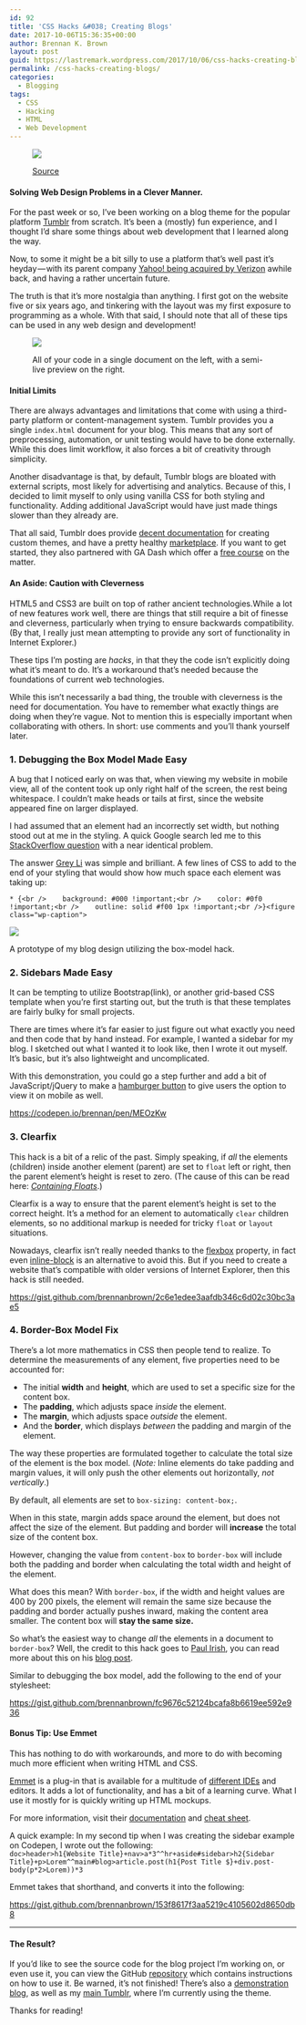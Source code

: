 ```yaml
---
id: 92
title: 'CSS Hacks &#038; Creating Blogs'
date: 2017-10-06T15:36:35+00:00
author: Brennan K. Brown
layout: post
guid: https://lastremark.wordpress.com/2017/10/06/css-hacks-creating-blogs/
permalink: /css-hacks-creating-blogs/
categories:
  - Blogging
tags:
  - CSS
  - Hacking
  - HTML
  - Web Development
---
```

<figure class="wp-caption"> 

<img data-width="1280" data-height="720" src="https://cdn-images-1.medium.com/max/2560/1*Li6bHIrfDgAG27H39y1kXw.jpeg" /> <figcaption class="wp-caption-text"><a href="https://fontsinuse.com/uses/5323/tumblr-logo-2007-2013" target="_blank" rel="noopener noreferrer">Source</a></figcaption></figure> 

#### Solving Web Design Problems in a Clever Manner.

<span>F</span>or the past week or so, I’ve been working on a blog theme for the popular platform <a href="https://tumblr.com/" target="_blank" rel="noopener noreferrer">Tumblr</a> from scratch. It’s been a (mostly) fun experience, and I thought I’d share some things about web development that I learned along the way.

Now, to some it might be a bit silly to use a platform that’s well past it’s heyday — with its parent company <a href="https://www.cnbc.com/2017/06/13/verizon-completes-yahoo-acquisition-marissa-mayer-resigns.html" target="_blank" rel="noopener noreferrer">Yahoo! being acquired by Verizon</a> awhile back, and having a rather uncertain future.

The truth is that it’s more nostalgia than anything. I first got on the website five or six years ago, and tinkering with the layout was my first exposure to programming as a whole. With that said, I should note that all of these tips can be used in any web design and development!<figure class="wp-caption"> 

<img data-width="1257" data-height="724" src="https://cdn-images-1.medium.com/max/1200/1*jYYH65tL1BuxwPRSDkTX_w.png" /> <figcaption class="wp-caption-text">All of your code in a single document on the left, with a semi-live preview on the right.</figcaption></figure> 

#### Initial Limits

There are always advantages and limitations that come with using a third-party platform or content-management system. Tumblr provides you a single `index.html` document for your blog. This means that any sort of preprocessing, automation, or unit testing would have to be done externally. While this does limit workflow, it also forces a bit of creativity through simplicity.

Another disadvantage is that, by default, Tumblr blogs are bloated with external scripts, most likely for advertising and analytics. Because of this, I decided to limit myself to only using vanilla CSS for both styling and functionality. Adding additional JavaScript would have just made things slower than they already are.

That all said, Tumblr does provide <a href="https://www.tumblr.com/docs/en/custom_themes" target="_blank" rel="noopener noreferrer">decent documentation</a> for creating custom themes, and have a pretty healthy <a href="https://www.tumblr.com/themes/" target="_blank" rel="noopener noreferrer">marketplace</a>. If you want to get started, they also partnered with GA Dash which offer a <a href="https://dash.generalassemb.ly/" target="_blank" rel="noopener noreferrer">free course</a> on the matter.

#### An Aside: Caution with Cleverness

HTML5 and CSS3 are built on top of rather ancient technologies.While a lot of new features work well, there are things that still require a bit of finesse and cleverness, particularly when trying to ensure backwards compatibility. (By that, I really just mean attempting to provide any sort of functionality in Internet Explorer.)

These tips I’m posting are _hacks_, in that they the code isn’t explicitly doing what it’s meant to do. It’s a workaround that’s needed because the foundations of current web technologies.

While this isn’t necessarily a bad thing, the trouble with cleverness is the need for documentation. You have to remember what exactly things are doing when they’re vague. Not to mention this is especially important when collaborating with others. In short: use comments and you’ll thank yourself later.

### 1. Debugging the Box Model Made Easy

A bug that I noticed early on was that, when viewing my website in mobile view, all of the content took up only right half of the screen, the rest being whitespace. I couldn’t make heads or tails at first, since the website appeared fine on larger displayed.

I had assumed that an element had an incorrectly set width, but nothing stood out at me in the styling. A quick Google search led me to this <a href="https://stackoverflow.com/questions/4612307/website-has-strange-whitespace-on-right-side-of-the-page-when-the-browser-is-res" target="_blank" rel="noopener noreferrer">StackOverflow question</a> with a near identical problem.

The answer <a href="https://stackoverflow.com/users/5511849/grey-li" target="_blank" rel="noopener noreferrer">Grey Li</a> was simple and brilliant. A few lines of CSS to add to the end of your styling that would show how much space each element was taking up:

    * {<br />    background: #000 !important;<br />    color: #0f0 !important;<br />    outline: solid #f00 1px !important;<br />}<figure class="wp-caption"> 

<img data-width="1500" data-height="432" src="https://cdn-images-1.medium.com/max/2560/1*MhY_wzQQJqjwUd46mMae7w.png" /> <figcaption class="wp-caption-text">A prototype of my blog design utilizing the box-model hack.</figcaption></figure> 

### 2. Sidebars Made Easy

It can be tempting to utilize Bootstrap(link), or another grid-based CSS template when you’re first starting out, but the truth is that these templates are fairly bulky for small projects.

There are times where it’s far easier to just figure out what exactly you need and then code that by hand instead. For example, I wanted a sidebar for my blog. I sketched out what I wanted it to look like, then I wrote it out myself. It’s basic, but it’s also lightweight and uncomplicated.

With this demonstration, you could go a step further and add a bit of JavaScript/jQuery to make a <a href="https://jonsuh.com/hamburgers/" target="_blank" rel="noopener noreferrer">hamburger button</a> to give users the option to view it on mobile as well.

<https://codepen.io/brennan/pen/MEOzKw>

### 3. Clearfix

This hack is a bit of a relic of the past. Simply speaking, if _all_ the elements (children) inside another element (parent) are set to `float` left or right, then the parent element’s height is reset to zero. (The cause of this can be read here: <a href="http://complexspiral.com/publications/containing-floats/" target="_blank" rel="noopener noreferrer"><em>Containing Floats</em></a>.)

Clearfix is a way to ensure that the parent element’s height is set to the correct height. It’s a method for an element to automatically `clear` children elements, so no additional markup is needed for tricky `float` or `layout` situations.

Nowadays, clearfix isn’t really needed thanks to the <a href="https://css-tricks.com/snippets/css/a-guide-to-flexbox/" target="_blank" rel="noopener noreferrer">flexbox</a> property, in fact even <a href="https://www.w3schools.com/css/css_inline-block.asp" target="_blank" rel="noopener noreferrer">inline-block</a> is an alternative to avoid this. But if you need to create a website that’s compatible with older versions of Internet Explorer, then this hack is still needed.

<https://gist.github.com/brennanbrown/2c6e1edee3aafdb346c6d02c30bc3ae5>

### 4. Border-Box Model Fix

There’s a lot more mathematics in CSS then people tend to realize. To determine the measurements of any element, five properties need to be accounted for:

  * The initial **width** and **height**, which are used to set a specific size for the content box.
  * The **padding**, which adjusts space _inside_ the element.
  * The **margin**, which adjusts space _outside_ the element.
  * And the **border**, which displays _between_ the padding and margin of the element.

The way these properties are formulated together to calculate the total size of the element is the box model. (_Note:_ Inline elements do take padding and margin values, it will only push the other elements out horizontally, _not vertically_.)

By default, all elements are set to `box-sizing: content-box;`.

When in this state, margin adds space around the element, but does not affect the size of the element. But padding and border will **increase** the total size of the content box.

However, changing the value from `content-box` to `border-box` will include both the padding and border when calculating the total width and height of the element.

What does this mean? With `border-box`, if the width and height values are 400 by 200 pixels, the element will remain the same size because the padding and border actually pushes inward, making the content area smaller. The content box will **stay the same size.**

So what’s the easiest way to change _all_ the elements in a document to `border-box`? Well, the credit to this hack goes to <a href="https://www.paulirish.com" target="_blank" rel="noopener noreferrer">Paul Irish</a>, you can read more about this on his <a href="https://www.paulirish.com/2012/box-sizing-border-box-ftw/" target="_blank" rel="noopener noreferrer">blog post</a>.

Similar to debugging the box model, add the following to the end of your stylesheet:

<https://gist.github.com/brennanbrown/fc9676c52124bcafa8b6619ee592e936>

#### Bonus Tip: Use Emmet

This has nothing to do with workarounds, and more to do with becoming much more efficient when writing HTML and CSS.

<a href="https://emmet.io/" target="_blank" rel="noopener noreferrer">Emmet</a> is a plug-in that is available for a multitude of <a href="https://emmet.io/download/" target="_blank" rel="noopener noreferrer">different IDEs</a> and editors. It adds a lot of functionality, and has a bit of a learning curve. What I use it mostly for is quickly writing up HTML mockups.

For more information, visit their <a href="https://docs.emmet.io/" target="_blank" rel="noopener noreferrer">documentation</a> and <a href="https://docs.emmet.io/cheat-sheet/" target="_blank" rel="noopener noreferrer">cheat sheet</a>.

A quick example: In my second tip when I was creating the sidebar example on Codepen, I wrote out the following:   
`doc>header>h1{Website Title}+nav>a*3^^hr+aside#sidebar>h2{Sidebar Title}+p>Lorem^^main#blog>article.post(h1{Post Title $}+div.post-body(p*2>Lorem))*3`

Emmet takes that shorthand, and converts it into the following:

<https://gist.github.com/brennanbrown/153f8617f3aa5219c4105602d8650db8>

* * *

#### The Result?

If you’d like to see the source code for the blog project I’m working on, or even use it, you can view the GitHub <a href="https://github.com/brennanbrown/penform" target="_blank" rel="noopener noreferrer">repository</a> which contains instructions on how to use it. Be warned, it’s not finished! There’s also a <a href="https://penform.tumblr.com" target="_blank" rel="noopener noreferrer">demonstration blog</a>, as well as my <a href="http://pinedraft.com/" target="_blank" rel="noopener noreferrer">main Tumblr</a>, where I’m currently using the theme.

Thanks for reading!